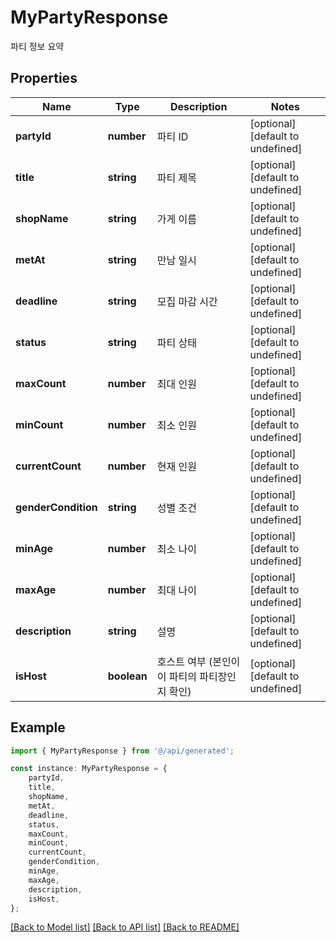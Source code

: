 # MyPartyResponse

파티 정보 요약

## Properties

Name | Type | Description | Notes
------------ | ------------- | ------------- | -------------
**partyId** | **number** | 파티 ID | [optional] [default to undefined]
**title** | **string** | 파티 제목 | [optional] [default to undefined]
**shopName** | **string** | 가게 이름 | [optional] [default to undefined]
**metAt** | **string** | 만남 일시 | [optional] [default to undefined]
**deadline** | **string** | 모집 마감 시간 | [optional] [default to undefined]
**status** | **string** | 파티 상태 | [optional] [default to undefined]
**maxCount** | **number** | 최대 인원 | [optional] [default to undefined]
**minCount** | **number** | 최소 인원 | [optional] [default to undefined]
**currentCount** | **number** | 현재 인원 | [optional] [default to undefined]
**genderCondition** | **string** | 성별 조건 | [optional] [default to undefined]
**minAge** | **number** | 최소 나이 | [optional] [default to undefined]
**maxAge** | **number** | 최대 나이 | [optional] [default to undefined]
**description** | **string** | 설명 | [optional] [default to undefined]
**isHost** | **boolean** | 호스트 여부 (본인이 이 파티의 파티장인지 확인) | [optional] [default to undefined]

## Example

```typescript
import { MyPartyResponse } from '@/api/generated';

const instance: MyPartyResponse = {
    partyId,
    title,
    shopName,
    metAt,
    deadline,
    status,
    maxCount,
    minCount,
    currentCount,
    genderCondition,
    minAge,
    maxAge,
    description,
    isHost,
};
```

[[Back to Model list]](../README.md#documentation-for-models) [[Back to API list]](../README.md#documentation-for-api-endpoints) [[Back to README]](../README.md)
